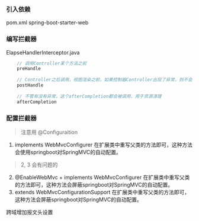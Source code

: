 ### 引入依赖
pom.xml
spring-boot-starter-web

### 编写拦截器
ElapseHandlerInterceptor.java
```java
    // 调用Controller某个方法之前
    preHandle 
    
    // Controller之后调用，视图渲染之前，如果控制器Controller出现了异常，则不会执行此方法
    postHandle
    
    // 不管有没有异常，这个afterCompletion都会被调用，用于资源清理
    afterCompletion 
```
### 配置拦截器
> 注意用 @Configuraition
1. implements WebMvcConfigurer
在扩展类中重写父类的方法即可，这种方法会使用springboot对SpringMVC的自动配置。
> 2, 3 会有问题的
2. @EnableWebMvc + implements WebMvcConfigurer
在扩展类中重写父类的方法即可，这种方法会屏蔽springboot对SpringMVC的自动配置。
3. extends WebMvcConfigurationSupport
在扩展类中重写父类的方法即可，这种方法会屏蔽springboot对SpringMVC的自动配置。

跨域增加报文头设置